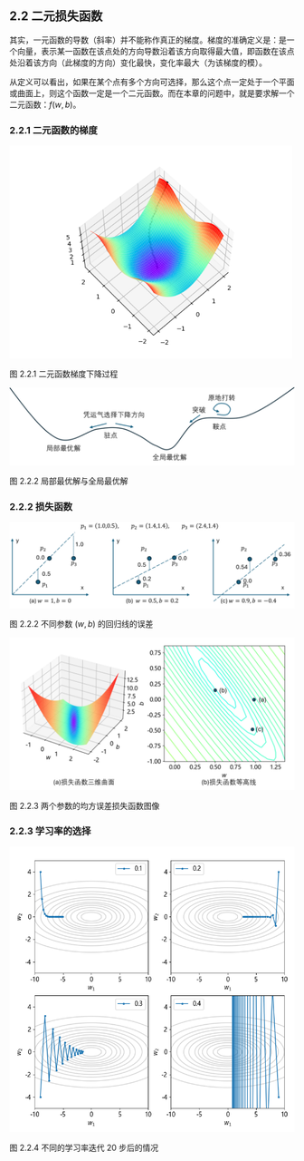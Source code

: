 
## 2.2 二元损失函数

其实，一元函数的导数（斜率）并不能称作真正的梯度。梯度的准确定义是：是一个向量，表示某一函数在该点处的方向导数沿着该方向取得最大值，即函数在该点处沿着该方向（此梯度的方向）变化最快，变化率最大（为该梯度的模）。

从定义可以看出，如果在某个点有多个方向可选择，那么这个点一定处于一个平面或曲面上，则这个函数一定是一个二元函数。而在本章的问题中，就是要求解一个二元函数：$f(w,b)$。

### 2.2.1 二元函数的梯度


<img src="./img/grad2.png" width=500 >

图 2.2.1 二元函数梯度下降过程


<img src="./img/local_global.png" width=560>

图 2.2.2 局部最优解与全局最优解

### 2.2.2 损失函数

<img src="./img/mse.png" />

图 2.2.2 不同参数 $(w,b)$ 的回归线的误差

<img src="./img/mse2.png" width=720/>

图 2.2.3 两个参数的均方误差损失函数图像

### 2.2.3 学习率的选择

<img src="./img/lr4.png" width=640/>

图 2.2.4 不同的学习率迭代 20 步后的情况
